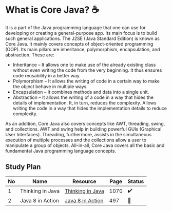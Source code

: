 # What is Core Java? ☕ 
It is a part of the Java programming language that one can use for developing or creating a general-purpose app. 
Its main focus is to build such general applications. The J2SE (Java Standard Edition) is known as Core Java. 
It mainly covers concepts of object-oriented programming (OOP). Its main pillars are inheritance, polymorphism, encapsulation, and abstraction. 
These are:

 - Inheritance – It allows one to make use of the already existing class without even writing the code from the very beginning. It thus ensures code reusability in a better way.
 - Polymorphism – It allows the writing of code in a certain way to make the object behave in multiple ways.
 - Encapsulation – It combines methods and data into a single unit.
 - Abstraction – It allows the writing of a code in a way that hides the details of implementation. It, in turn, reduces the complexity. Allows writing the code in a way that hides the 
 implementation details to reduce complexity.
 
As an addition, Core Java also covers concepts like AWT, threading, swing, and collections. AWT and swing help in building powerful GUIs (Graphical User Interfaces). 
Threading, furthermore, assists in the simultaneous execution of multiple processes and the collections allow a user to manipulate a group of objects. All-in-all, 
Core Java covers all the basic and fundamental Java programming language concepts.

## Study Plan 

|No|Name|Resource|Page|Status|
|---|---|---|---|---|
|1|Thinking in Java|[Thinking in Java](https://github.com/abbos0123/Java/tree/main/Java-Core/Thinking-in-Java)|1070|:heavy_check_mark:|
|2|Java 8 in Action|[Java 8 in Action](https://github.com/abbos0123/Java/tree/main/Java-Core/Java-8-in-Action)|497|:book:|
